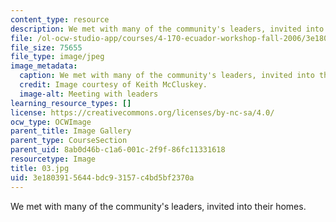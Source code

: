 ```yaml
---
content_type: resource
description: We met with many of the community's leaders, invited into their homes.
file: /ol-ocw-studio-app/courses/4-170-ecuador-workshop-fall-2006/3e1803915644bdc93157c4bd5bf2370a_03.jpg
file_size: 75655
file_type: image/jpeg
image_metadata:
  caption: We met with many of the community's leaders, invited into their homes.
  credit: Image courtesy of Keith McCluskey.
  image-alt: Meeting with leaders
learning_resource_types: []
license: https://creativecommons.org/licenses/by-nc-sa/4.0/
ocw_type: OCWImage
parent_title: Image Gallery
parent_type: CourseSection
parent_uid: 8ab0d46b-c1a6-001c-2f9f-86fc11331618
resourcetype: Image
title: 03.jpg
uid: 3e180391-5644-bdc9-3157-c4bd5bf2370a
---
```

We met with many of the community's leaders, invited into their homes.